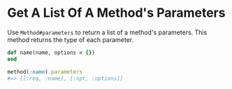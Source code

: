 # Get A List Of A Method's Parameters


Use `Method#parameters` to return a list of a method's parameters. This method returns the type of each parameter.

```ruby
def name(name, options = {})
end

method(:name).parameters
#=> [[:req, :name], [:opt, :options]]
```
